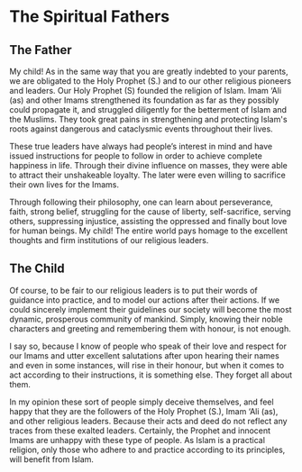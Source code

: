The Spiritual Fathers
=====================

The Father
----------

My child! As in the same way that you are greatly indebted to your
parents, we are obligated to the Holy Prophet (S.) and to our other
religious pioneers and leaders. Our Holy Prophet (S) founded the
religion of Islam. Imam ‘Ali (as) and other Imams strengthened its
foundation as far as they possibly could propagate it, and struggled
diligently for the betterment of Islam and the Muslims. They took great
pains in strengthening and protecting Islam's roots against dangerous
and cataclysmic events throughout their lives.

These true leaders have always had people’s interest in mind and have
issued instructions for people to follow in order to achieve complete
happiness in life. Through their divine influence on masses, they were
able to attract their unshakeable loyalty. The later were even willing
to sacrifice their own lives for the Imams.

Through following their philosophy, one can learn about perseverance,
faith, strong belief, struggling for the cause of liberty,
self-sacrifice, serving others, suppressing injustice, assisting the
oppressed and finally bout love for human beings. My child! The entire
world pays homage to the excellent thoughts and firm institutions of our
religious leaders.

The Child
---------

Of course, to be fair to our religious leaders is to put their words of
guidance into practice, and to model our actions after their actions. If
we could sincerely implement their guidelines our society will become
the most dynamic, prosperous community of mankind. Simply, knowing their
noble characters and greeting and remembering them with honour, is not
enough.

I say so, because I know of people who speak of their love and respect
for our Imams and utter excellent salutations after upon hearing their
names and even in some instances, will rise in their honour, but when it
comes to act according to their instructions, it is something else. They
forget all about them.

In my opinion these sort of people simply deceive themselves, and feel
happy that they are the followers of the Holy Prophet (S.), Imam ‘Ali
(as), and other religious leaders. Because their acts and deed do not
reflect any traces from these exalted leaders. Certainly, the Prophet
and innocent Imams are unhappy with these type of people. As Islam is a
practical religion, only those who adhere to and practice according to
its principles, will benefit from Islam.



